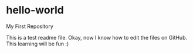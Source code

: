 # hello-world
My First Repository

This is a test readme file. Okay, now I know how to edit the files on GitHub. This learning will be fun :)

